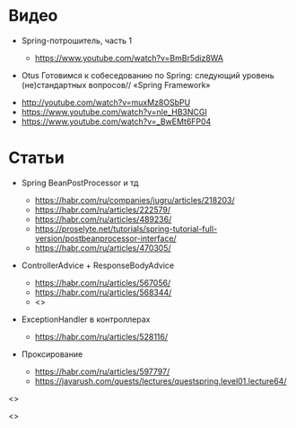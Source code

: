 # Видео

* Spring-потрошитель, часть 1
  - <https://www.youtube.com/watch?v=BmBr5diz8WA>

*  Otus Готовимся к собеседованию по Spring: следующий уровень (не)стандартных вопросов// «Spring Framework»
  - <http://youtube.com/watch?v=muxMz8OSbPU>
  - <https://www.youtube.com/watch?v=nle_HB3NCGI>
  - <https://www.youtube.com/watch?v=_BwEMt6FP04>

# Статьи

* Spring BeanPostProcessor и тд
  - <https://habr.com/ru/companies/jugru/articles/218203/>
  - <https://habr.com/ru/articles/222579/>
  - <https://habr.com/ru/articles/489236/>
  - <https://proselyte.net/tutorials/spring-tutorial-full-version/postbeanprocessor-interface/> 
  - <https://habr.com/ru/articles/470305/>

* ControllerAdvice + ResponseBodyAdvice
  - <https://habr.com/ru/articles/567056/>
  - <https://habr.com/ru/articles/568344/>
  - <>
* ExceptionHandler в контроллерах
  - <https://habr.com/ru/articles/528116/>

* Проксирование
  - <https://habr.com/ru/articles/597797/>
  - <https://javarush.com/quests/lectures/questspring.level01.lecture64/>


<>


<>